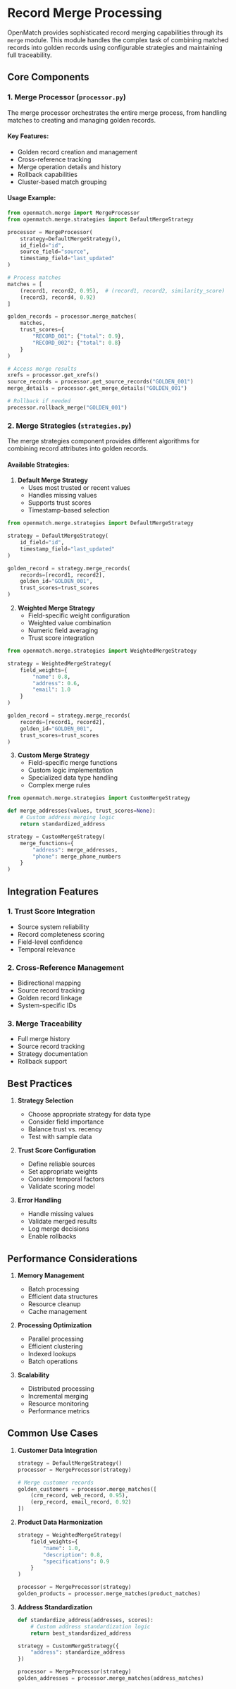 # Record Merge Processing

OpenMatch provides sophisticated record merging capabilities through its `merge` module. This module handles the complex task of combining matched records into golden records using configurable strategies and maintaining full traceability.

## Core Components

### 1. Merge Processor (`processor.py`)

The merge processor orchestrates the entire merge process, from handling matches to creating and managing golden records.

#### Key Features:
- Golden record creation and management
- Cross-reference tracking
- Merge operation details and history
- Rollback capabilities
- Cluster-based match grouping

#### Usage Example:
```python
from openmatch.merge import MergeProcessor
from openmatch.merge.strategies import DefaultMergeStrategy

processor = MergeProcessor(
    strategy=DefaultMergeStrategy(),
    id_field="id",
    source_field="source",
    timestamp_field="last_updated"
)

# Process matches
matches = [
    (record1, record2, 0.95),  # (record1, record2, similarity_score)
    (record3, record4, 0.92)
]

golden_records = processor.merge_matches(
    matches,
    trust_scores={
        "RECORD_001": {"total": 0.9},
        "RECORD_002": {"total": 0.8}
    }
)

# Access merge results
xrefs = processor.get_xrefs()
source_records = processor.get_source_records("GOLDEN_001")
merge_details = processor.get_merge_details("GOLDEN_001")

# Rollback if needed
processor.rollback_merge("GOLDEN_001")
```

### 2. Merge Strategies (`strategies.py`)

The merge strategies component provides different algorithms for combining record attributes into golden records.

#### Available Strategies:

1. **Default Merge Strategy**
   - Uses most trusted or recent values
   - Handles missing values
   - Supports trust scores
   - Timestamp-based selection

```python
from openmatch.merge.strategies import DefaultMergeStrategy

strategy = DefaultMergeStrategy(
    id_field="id",
    timestamp_field="last_updated"
)

golden_record = strategy.merge_records(
    records=[record1, record2],
    golden_id="GOLDEN_001",
    trust_scores=trust_scores
)
```

2. **Weighted Merge Strategy**
   - Field-specific weight configuration
   - Weighted value combination
   - Numeric field averaging
   - Trust score integration

```python
from openmatch.merge.strategies import WeightedMergeStrategy

strategy = WeightedMergeStrategy(
    field_weights={
        "name": 0.8,
        "address": 0.6,
        "email": 1.0
    }
)

golden_record = strategy.merge_records(
    records=[record1, record2],
    golden_id="GOLDEN_001",
    trust_scores=trust_scores
)
```

3. **Custom Merge Strategy**
   - Field-specific merge functions
   - Custom logic implementation
   - Specialized data type handling
   - Complex merge rules

```python
from openmatch.merge.strategies import CustomMergeStrategy

def merge_addresses(values, trust_scores=None):
    # Custom address merging logic
    return standardized_address

strategy = CustomMergeStrategy(
    merge_functions={
        "address": merge_addresses,
        "phone": merge_phone_numbers
    }
)
```

## Integration Features

### 1. Trust Score Integration
- Source system reliability
- Record completeness scoring
- Field-level confidence
- Temporal relevance

### 2. Cross-Reference Management
- Bidirectional mapping
- Source record tracking
- Golden record linkage
- System-specific IDs

### 3. Merge Traceability
- Full merge history
- Source record tracking
- Strategy documentation
- Rollback support

## Best Practices

1. **Strategy Selection**
   - Choose appropriate strategy for data type
   - Consider field importance
   - Balance trust vs. recency
   - Test with sample data

2. **Trust Score Configuration**
   - Define reliable sources
   - Set appropriate weights
   - Consider temporal factors
   - Validate scoring model

3. **Error Handling**
   - Handle missing values
   - Validate merged results
   - Log merge decisions
   - Enable rollbacks

## Performance Considerations

1. **Memory Management**
   - Batch processing
   - Efficient data structures
   - Resource cleanup
   - Cache management

2. **Processing Optimization**
   - Parallel processing
   - Efficient clustering
   - Indexed lookups
   - Batch operations

3. **Scalability**
   - Distributed processing
   - Incremental merging
   - Resource monitoring
   - Performance metrics

## Common Use Cases

1. **Customer Data Integration**
   ```python
   strategy = DefaultMergeStrategy()
   processor = MergeProcessor(strategy)
   
   # Merge customer records
   golden_customers = processor.merge_matches([
       (crm_record, web_record, 0.95),
       (erp_record, email_record, 0.92)
   ])
   ```

2. **Product Data Harmonization**
   ```python
   strategy = WeightedMergeStrategy(
       field_weights={
           "name": 1.0,
           "description": 0.8,
           "specifications": 0.9
       }
   )
   
   processor = MergeProcessor(strategy)
   golden_products = processor.merge_matches(product_matches)
   ```

3. **Address Standardization**
   ```python
   def standardize_address(addresses, scores):
       # Custom address standardization logic
       return best_standardized_address
   
   strategy = CustomMergeStrategy({
       "address": standardize_address
   })
   
   processor = MergeProcessor(strategy)
   golden_addresses = processor.merge_matches(address_matches)
   ``` 